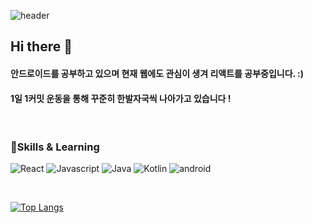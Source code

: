 ![header](https://capsule-render.vercel.app/api?type=waving&color=auto&height=300&section=header&text=Minzzi&fontSize=90)


## Hi there 👋 
#### 안드로이드를 공부하고 있으며 현재 웹에도 관심이 생겨 리액트를 공부중입니다. :)
#### 1일 1커밋 운동을 통해 꾸준히 한발자국씩 나아가고 있습니다 !
</br>

### 📝Skills & Learning

![React](https://img.shields.io/badge/React-61DAFB.svg?style=for-the-badge&logo=React&logoColor=white)
![Javascript](https://img.shields.io/badge/Javascript-F7DF1E.svg?style=for-the-badge&logo=Javascript&logoColor=white)
![Java](https://img.shields.io/badge/Java-007396?style=for-the-badge&logo=Java&logoColor=white)
![Kotlin](https://img.shields.io/badge/Kotlin-0095D5?&style=for-the-badge&logo=kotlin&logoColor=white)
![android](https://img.shields.io/badge/Android-3DDC84?style=for-the-badge&logo=android&logoColor=white)

</br>

[![Top Langs](https://github-readme-stats.vercel.app/api/top-langs/?username=Kminzzi&layout=compact)](https://github.com/KMinzzi/github-readme-stats)
	
	
	
<!--
**Kminzzi/KMinzzi** is a ✨ _special_ ✨ repository because its `README.md` (this file) appears on your GitHub profile.



Here are some ideas to get you started:
- 🔭 I’m currently working on ...
- 🌱 I’m currently learning ...
- 👯 I’m looking to collaborate on ...
- 🤔 I’m looking for help with ...
- 💬 Ask me about ...
- 📫 How to reach me: ...
- 😄 Pronouns: ...
- ⚡ Fun fact: ...
-->
